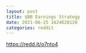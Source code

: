 ```yaml
--- 
layout: post 
title: $BB Earnings Strategy 
date: 2021-06-25 1624628128 
categories: reddit 
--- 
```

https://redd.it/o7nto4